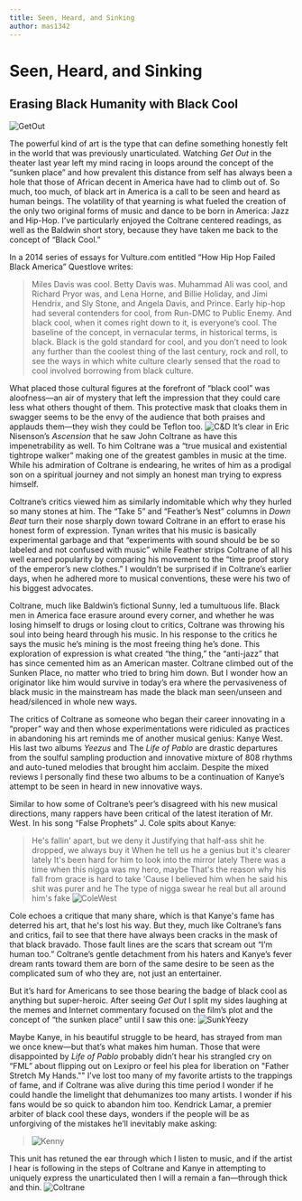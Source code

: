 ```yaml
---
title: Seen, Heard, and Sinking
author: mas1342
---
```

# Seen, Heard, and Sinking
## Erasing Black Humanity with Black Cool 
![GetOut](https://i.imgur.com/wQU1ITh.jpg)  

The powerful kind of art is the type that can define something honestly felt in the world that was previously unarticulated. Watching _Get Out_ in the theater last year left my mind racing in loops around the concept of the “sunken place” and how prevalent this distance from self has always been a hole that those of African decent in America have had to climb out of. So much, too much, of black art in America is a call to be seen and heard as human beings. The volatility of that yearning is what fueled the creation of the only two original forms of music and dance to be born in America: Jazz and Hip-Hop. I’ve particularly enjoyed the Coltrane centered readings, as well as the Baldwin short story, because they have taken me back to the concept of “Black Cool.”

In a 2014 series of essays for Vulture.com entitled “How Hip Hop Failed Black America” Questlove writes:
>Miles Davis was cool. Betty Davis was. Muhammad Ali was cool, and Richard Pryor was, and Lena Horne, and Billie Holiday, and Jimi Hendrix, and Sly Stone, and Angela Davis, and Prince. Early hip-hop had several contenders for cool, from Run-DMC to Public Enemy. And black cool, when it comes right down to it, is everyone’s cool. The baseline of the concept, in vernacular terms, in historical terms, is black. Black is the gold standard for cool, and you don’t need to look any further than the coolest thing of the last century, rock and roll, to see the ways in which white culture clearly sensed that the road to cool involved borrowing from black culture.

What placed those cultural figures at the forefront of “black cool” was aloofness—an air of mystery that left the impression that they could care less what others thought of them. This protective mask that cloaks them in swagger seems to be the envy of the audience that both praises and applauds them—they wish they could be Teflon too. ![C&D](https://i.imgur.com/Hnbz4mz.jpg)
It’s clear in Eric Nisenson’s _Ascension_ that he saw John Coltrane as have this impenetrability as well.  To him Coltrane was a “true musical and existential tightrope walker” making one of the greatest gambles in music at the time. While his admiration of Coltrane is endearing, he writes of him as a prodigal son on a spiritual journey and not simply an honest man trying to express himself.

Coltrane’s critics viewed him as similarly indomitable which why they hurled so many stones at him. The “Take 5” and “Feather’s Nest” columns in _Down Beat_ turn their nose sharply down toward Coltrane in an effort to erase his honest form of expression.  Tynan writes that his music is basically experimental garbage and that “experiments with sound should be be so labeled and not confused with music” while Feather strips Coltrane of all his well earned popularity by comparing his movement to the “time proof story of the emperor’s new clothes.” I wouldn’t be surprised if in Coltrane’s earlier days, when he adhered more to musical conventions, these were his two of his biggest advocates.

Coltrane, much like Baldwin’s fictional Sunny, led a tumultuous life. Black men in America face erasure around every corner, and whether he was losing himself to drugs or losing clout to critics, Coltrane was throwing his soul into being heard through his music. In his response to the critics he says the music he’s mining is the most freeing thing he’s done. This exploration of expression is what created “the thing,” the “anti-jazz” that has since cemented him as an American master. Coltrane climbed out of the Sunken Place, no matter who tried to bring him down. But I wonder how an originator like him would survive in today’s era where the pervasiveness of black music in the mainstream has made the black man seen/unseen and head/silenced in whole new ways.

The critics of Coltrane as someone who began their career innovating in a “proper” way and then whose experimentations were ridiculed as practices in abandoning his art reminds me of another musical genius: Kanye West. His last two albums _Yeezus_ and The _Life of Pablo_ are drastic departures from the soulful sampling production and innovative mixture of 808 rhythms and auto-tuned melodies that brought him acclaim. Despite the mixed reviews I personally find these two albums to be a continuation of Kanye’s attempt to be seen in heard in new innovative ways.

 Similar to how some of Coltrane’s peer’s disagreed with his new musical directions, many rappers have been critical of the latest iteration of Mr. West. In his song “False Prophets” J. Cole spits about Kanye:
 >He's fallin' apart, but we deny it
Justifying that half-ass shit he dropped, we always buy it
When he tell us he a genius but it's clearer lately
It's been hard for him to look into the mirror lately
There was a time when this nigga was my hero, maybe
That's the reason why his fall from grace is hard to take
'Cause I believed him when he said his shit was purer and he
The type of nigga swear he real but all around him's fake
![ColeWest](https://i.imgur.com/TcAFG3B.png)

Cole echoes a critique that many share, which is that Kanye's fame has deterred his art, that he's lost his way.  But they, much like Coltrane’s fans and critics, fail to see that there have always been cracks in the mask of that black bravado. Those fault lines are the scars that scream out “I’m human too.” Coltrane’s gentle detachment from his haters and Kanye’s fever dream rants toward them are born of the same desire to be seen as the complicated sum of who they are, not just an entertainer.

But it’s hard for Americans to see those bearing the badge of black cool as anything but super-heroic. After seeing _Get Out_ I split my sides laughing at the memes and Internet commentary focused on the film’s plot and the concept of  “the sunken place” until I saw this one:
![SunkYeezy](https://i.imgur.com/9IOPPQD.jpg)   

Maybe Kanye, in his beautiful struggle to be heard, has strayed from man we once knew—but that’s what makes him human. Those that were disappointed by _Life of Pablo_ probably didn’t hear his strangled cry on “FML” about flipping out on Lexipro or feel his plea for liberation on "Father Stretch My Hands."" I’ve lost too many of my favorite artists to the trappings of fame, and if Coltrane was alive during this time period I wonder if he could handle the limelight that dehumanizes too many artists. I wonder if his fans would be so quick to abandon him too. Kendrick Lamar, a premier arbiter of black cool these days, wonders if the people will be as unforgiving of the mistakes he’ll inevitably make asking:
>![Kenny](https://i.imgur.com/Xr4QxQJ.jpg)

This unit has retuned the ear through which I listen to music, and if the artist I hear is following in the steps of Coltrane and Kanye in attempting to uniquely express the unarticulated then I will a remain a fan—through thick and thin.
![Coltrane](https://i.imgur.com/7ZRL7fA.jpg)
